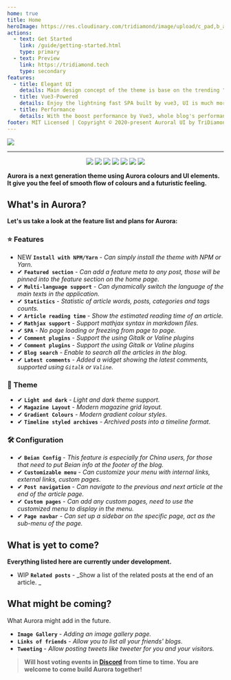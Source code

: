 ```yaml
---
home: true
title: Home
heroImage: https://res.cloudinary.com/tridiamond/image/upload/c_pad,b_auto:predominant,fl_preserve_transparency/v1625037705/ObsidianestLogo-hex_hecqbw.jpg?_s=public-apps
actions:
  - text: Get Started
    link: /guide/getting-started.html
    type: primary
  - text: Preview
    link: https://tridiamond.tech
    type: secondary
features:
  - title: Elegant UI
    details: Main design concept of the theme is base on the trending "Aurora UI".
  - title: Vue3-Powered
    details: Enjoy the lightning fast SPA built by vue3, UI is much more elegant and user friendly.
  - title: Performance
    details: With the boost performance by Vue3, whole blog's performance had being lifted.
footer: MIT Licensed | Copyright © 2020-present Auroral UI by TriDiamond
---
```


![](https://ik.imagekit.io/bennyxguo/Hexo%20Aurora/Home.png?updatedAt=1692990701562)

---

<p align="center">
  <img src="https://img.shields.io/github/stars/auroral-ui/hexo-theme-aurora">
  <img src="https://img.shields.io/github/forks/auroral-ui/hexo-theme-aurora">
  <img src="https://img.shields.io/github/issues/auroral-ui/hexo-theme-aurora">
  <img src="https://img.shields.io/npm/v/hexo-theme-aurora">
  <img src="https://img.shields.io/npm/dy/hexo-theme-aurora">
  <img src="https://img.shields.io/github/last-commit/auroral-ui/hexo-theme-aurora/main">
  <img src="https://img.shields.io/github/license/auroral-ui/hexo-theme-aurora">
</p>

**Aurora is a next generation theme using Aurora colours and UI elements. It give you the feel of smooth flow of colours and a futuristic feeling.**

## What's in Aurora?

**Let's us take a look at the feature list and plans for Aurora:**

### ⭐️ Features

- <span class="tag new-tag">NEW</span> **`Install with NPM/Yarn`** - _Can simply install the theme with NPM or Yarn._
- <span class="tag done-tag">✔</span> **`Featured section`** - _Can add a feature meta to any post, those will be pinned into the feature section on the home page._
- <span class="tag done-tag">✔</span> **`Multi-language support`** - _Can dynamically switch the language of the main texts in the application._
- <span class="tag done-tag">✔</span> **`Statistics`** - _Statistic of article words, posts, categories and tags counts._
- <span class="tag done-tag">✔</span> **`Article reading time`** - _Show the estimated reading time of an article._
- <span class="tag done-tag">✔</span> **`Mathjax support`** - _Support mathjax syntax in markdown files._
- <span class="tag done-tag">✔</span> **`SPA`** - _No page loading or freezing from page to page._
- <span class="tag done-tag">✔</span> **`Comment plugins`** - _Support the using Gitalk or Valine plugins_
- <span class="tag done-tag">✔</span> **`Comment plugins`** - _Support the using Gitalk or Valine plugins_
- <span class="tag done-tag">✔</span> **`Blog search`** - _Enable to search all the articles in the blog._
- <span class="tag done-tag">✔</span> **`Latest comments`** - _Added a widget showing the latest comments, supported using `Gitalk` or `Valine`._

### 🎨 Theme

- <span class="tag done-tag">✔</span> **`Light and dark`** - _Light and dark theme support._
- <span class="tag done-tag">✔</span> **`Magazine Layout`** - _Modern magazine grid layout._
- <span class="tag done-tag">✔</span> **`Gradient Colours`** - _Modern gradient colour styles_.
- <span class="tag done-tag">✔</span> **`Timeline styled archives`** - _Archived posts into a timeline format_.

### 🛠 Configuration

- <span class="tag done-tag">✔</span> **`Beian Config`** - _This feature is especially for China users, for those that need to put Beian info at the footer of the blog._
- <span class="tag done-tag">✔</span> **`Customizable menu`** - _Can customize your menu with internal links, external links, custom pages._
- <span class="tag done-tag">✔</span> **`Post navigation`** - _Can navigate to the previous and next article at the end of the article page._
- <span class="tag done-tag">✔</span> **`Custom pages`** - _Can add any custom pages, need to use the customized menu to display in the menu._
- <span class="tag done-tag">✔</span> **`Page navbar`** - _Can set up a sidebar on the specific page, act as the sub-menu of the page._

## What is yet to come?

**Everything listed here are currently under development.**

- <span class="tag wip-tag">WIP</span> **`Related posts`** - _Show a list of the related posts at the end of an article. _

## What might be coming?

What Aurora might add in the future.

- **`Image Gallery`** - _Adding an image gallery page._
- **`Links of friends`** - _Allow you to list all your friends' blogs._
- **`Tweeting`** - _Allow posting tweets like tweeter for you and your visitors._

> **Will host voting events in [Discord](https://discord.gg/VC7CrYfds5) from time to time. You are welcome to come build Aurora together!**
